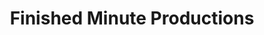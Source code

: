 ---
title: "Finished Minute Productions"
url: /bremerton/finished-minute-productions/
shop: doityourself
---